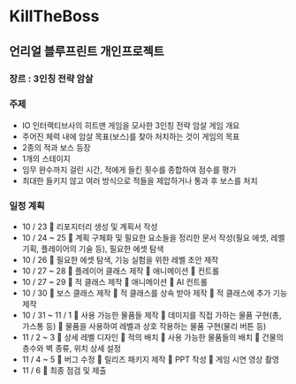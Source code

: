 # KillTheBoss
## 언리얼 블루프린트 개인프로젝트
### 장르 : 3인칭 전략 암살
### 주제
-	IO 인터랙티브사의 히트맨 게임을 모사한 3인칭 전략 암살 게임
개요
-	주어진 체력 내에 암살 목표(보스)를 찾아 처치하는 것이 게임의 목표
-	2종의 적과 보스 등장
-	1개의 스테이지
-	임무 완수까지 걸린 시간, 적에게 들킨 횟수를 종합하여 점수를 평가
-	최대한 들키지 않고 여러 방식으로 적들을 제압하거나 통과 후 보스를 처치
### 일정 계획
-	10 / 23
	리포지터리 생성 및 계획서 작성
-	10 / 24 ~ 25
	계획 구체화 및 필요한 요소들을 정리한 문서 작성(필요 에셋, 레벨 기획, 플레이어의 기술 등), 필요한 에셋 탐색
-	10 / 26 
	필요한 에셋 탐색, 기능 실험을 위한 레벨 초안 제작
-	10 / 27 ~ 28
	플레이어 클래스 제작
	애니메이션
	컨트롤
-	10 / 27 ~ 29
	적 클래스 제작
	애니메이션
	AI 컨트롤
-	10 / 30
	보스 클래스 제작
	적 클래스를 상속 받아 제작
	적 클래스에 추가 기능 제작
-	10 / 31 ~ 11 / 1
	사용 가능한 물품들 제작
	데미지를 직접 가하는 물품 구현(총, 가스통 등)
	물품을 사용하여 레벨과 상호 작용하는 물품 구현(물리 버튼 등)
-	11 / 2 ~ 3
	상세 레벨 디자인
	적의 배치
	사용 가능한 물품들의 배치
	건물의 층수와 벽 종류, 위치 상세 설정
-	11 / 4 ~ 5
	버그 수정
	릴리즈 패키지 제작
	PPT 작성
	게임 시연 영상 촬영
-	11 / 6
	최종 점검 및 제출
